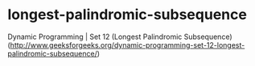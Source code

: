 # longest-palindromic-subsequence
Dynamic Programming | Set 12 (Longest Palindromic Subsequence) (http://www.geeksforgeeks.org/dynamic-programming-set-12-longest-palindromic-subsequence/)

